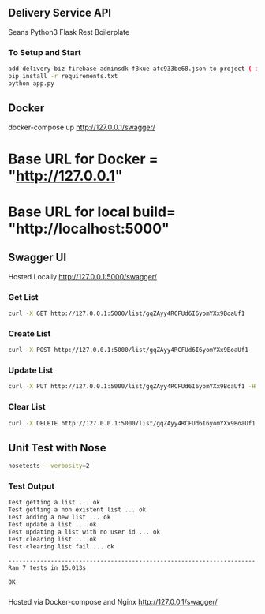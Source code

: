 ## Delivery Service API

Seans Python3 Flask Rest Boilerplate

### To Setup and Start

```bash
add delivery-biz-firebase-adminsdk-f8kue-afc933be68.json to project ( in top level )
pip install -r requirements.txt
python app.py
```

## Docker

docker-compose up
http://127.0.0.1/swagger/

# Base URL for Docker = "http://127.0.0.1"

# Base URL for local build= "http://localhost:5000"

## Swagger UI

Hosted Locally
http://127.0.0.1:5000/swagger/

### Get List

```bash
curl -X GET http://127.0.0.1:5000/list/gqZAyy4RCFUd6I6yomYXx9BoaUf1

```

### Create List

```bash
curl -X POST http://127.0.0.1:5000/list/gqZAyy4RCFUd6I6yomYXx9BoaUf1
```

### Update List

```bash
curl -X PUT http://127.0.0.1:5000/list/gqZAyy4RCFUd6I6yomYXx9BoaUf1 -H 'Content-Type: application/json' -d '{"randString1":{"value":"apples","note":"red","quantity":5},"randString2":{"value":"banana","note":"ripe","quantity":6},"randString3":{"value":"limes","note":"large","quantity":2}}'
```

### Clear List

```bash
curl -X DELETE http://127.0.0.1:5000/list/gqZAyy4RCFUd6I6yomYXx9BoaUf1
```

## Unit Test with Nose

```bash
nosetests --verbosity=2
```

### Test Output

```bash
Test getting a list ... ok
Test getting a non existent list ... ok
Test adding a new list ... ok
Test update a list ... ok
Test updating a list with no user id ... ok
Test clearing list ... ok
Test clearing list fail ... ok

----------------------------------------------------------------------
Ran 7 tests in 15.013s

OK
```

###

Hosted via Docker-compose and Nginx
http://127.0.0.1/swagger/
